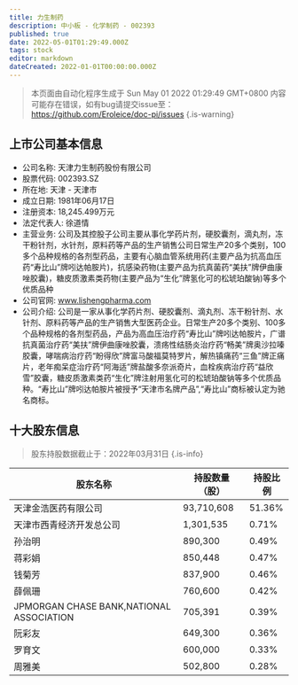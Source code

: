 ```yaml
---
title: 力生制药
description: 中小板 - 化学制药 - 002393
published: true
date: 2022-05-01T01:29:49.000Z
tags: stock
editor: markdown
dateCreated: 2022-01-01T00:00:00.000Z
---
```


> 本页面由自动化程序生成于 Sun May 01 2022 01:29:49 GMT+0800
> 内容可能存在错误，如有bug请提交issue至：https://github.com/Eroleice/doc-pi/issues
{.is-warning}

## 上市公司基本信息
- 公司名称: 天津力生制药股份有限公司
- 股票代码: 002393.SZ
- 所在地: 天津 - 天津市
- 成立日期: 1981年06月17日
- 注册资本: 18,245.499万元
- 法定代表人: 徐道情
- 主营业务: 公司及其控股子公司主要从事化学药片剂，硬胶囊剂，滴丸剂，冻干粉针剂，水针剂，原料药等产品的生产销售公司日常生产20多个类别，100多个品种规格的各剂型药品，主要有心脑血管系统用药(主要产品为抗高血压药“寿比山”牌吲达帕胺片)，抗感染药物(主要产品为抗真菌药“美扶”牌伊曲康唑胶囊)，糖皮质激素类药物(主要产品为“生化”牌氢化可的松琥珀酸钠)等多个优质品种
- 公司官网: www.lishengpharma.com
- 公司介绍: 公司是一家从事化学药片剂、硬胶囊剂、滴丸剂、冻干粉针剂、水针剂、原料药等产品的生产销售大型医药企业。日常生产20多个类别、100多个品种规格的各剂型药品，产品为高血压治疗药“寿比山”牌吲达帕胺片，广谱抗真菌治疗药“美扶”牌伊曲康唑胶囊，溃疡性结肠炎治疗药“畅美”牌奥沙拉嗪胶囊，哮喘病治疗药“盼得欣”牌富马酸福莫特罗片，解热镇痛药“三鱼”牌正痛片，老年痴呆症治疗药“阿海适”牌盐酸多奈派奇片，血栓疾病治疗药“益欣雪”胶囊，糖皮质激素类药“生化”牌注射用氢化可的松琥珀酸钠等多个优质品种。“寿比山”牌吲达帕胺片被授予“天津市名牌产品”,“寿比山”商标被认定为驰名商标。


## 十大股东信息
> 股东持股数据截止于：2022年03月31日
{.is-info}

| 股东名称 | 持股数量（股） | 持股比例 |
| --- | --- | --- |
| 天津金浩医药有限公司 | 93,710,608 | 51.36% |
| 天津市西青经济开发总公司 | 1,301,535 | 0.71% |
| 孙治明 | 890,300 | 0.49% |
| 蒋彩娟 | 850,448 | 0.47% |
| 钱菊芳 | 837,900 | 0.46% |
| 薛佩珊 | 760,600 | 0.42% |
| JPMORGAN CHASE BANK,NATIONAL ASSOCIATION | 705,391 | 0.39% |
| 阮彩友 | 649,300 | 0.36% |
| 罗育文 | 600,000 | 0.33% |
| 周雅美 | 502,800 | 0.28% |




